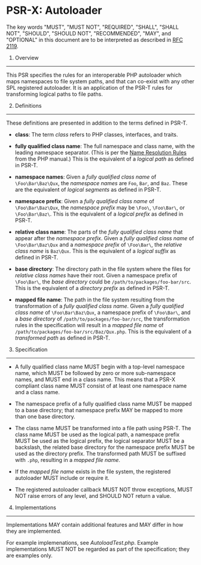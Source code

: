 PSR-X: Autoloader
=================

The key words "MUST", "MUST NOT", "REQUIRED", "SHALL", "SHALL NOT", "SHOULD",
"SHOULD NOT", "RECOMMENDED", "MAY", and "OPTIONAL" in this document are to be
interpreted as described in [RFC 2119](http://tools.ietf.org/html/rfc2119).


1. Overview
-----------

This PSR specifies the rules for an interoperable PHP autoloader which maps
namespaces to file system paths, and that can co-exist with any other SPL
registered autoloader. It is an application of the PSR-T rules for
transforming logical paths to file paths.


2. Definitions
--------------

These definitions are presented in addition to the terms defined in PSR-T.

- **class**: The term _class_ refers to PHP classes, interfaces, and traits.

- **fully qualified class name**: The full namespace and class name, with the
  leading namespace separator. (This is per the
  [Name Resolution Rules](http://php.net/manual/en/language.namespaces.rules.php)
  from the PHP manual.) This is the equivalent of a _logical path_ as defined
  in PSR-T.

- **namespace names**: Given a _fully qualified class name_ of
  `\Foo\Bar\Baz\Qux`, the _namespace names_ are `Foo`, `Bar`, and `Baz`.
  These are the equivalent of _logical segments_ as defined in PSR-T.
  
- **namespace prefix**: Given a _fully qualified class name_ of
  `\Foo\Bar\Baz\Qux`, the _namespace prefix_ may be `\Foo\`, `\Foo\Bar\`, or
  `\Foo\Bar\Baz\`. This is the equivalent of a _logical prefix_ as defined in 
  PSR-T.

- **relative class name**: The parts of the _fully qualified class name_ that
  appear after the _namespace prefix_. Given a _fully qualified class name_ of
  `\Foo\Bar\Baz\Qux` and a _namespace prefix_ of `\Foo\Bar\`, the _relative
  class name_ is `Baz\Qux`. This is the equivalent of a _logical suffix_ as
  defined in PSR-T.

- **base directory**: The directory path in the file system where the files for
  _relative class names_ have their root. Given a namespace prefix of 
  `\Foo\Bar\`, the _base directory_ could be `/path/to/packages/foo-bar/src`.
  This is the equivalent of a _directory prefix_ as defined in PSR-T.

- **mapped file name**: The path in the file system resulting from the
  transformation of a _fully qualified class name_. Given a _fully qualified
  class name_ of `\Foo\Bar\Baz\Qux`, a namespace prefix of `\Foo\Bar\`, and a
  _base directory_ of `/path/to/packages/foo-bar/src`, the transformation
  rules in the specification will result in a _mapped file name_ of
  `/path/to/packages/foo-bar/src/Baz/Qux.php`. This is the equivalent of a
  _transformed path_ as defined in PSR-T.


3. Specification
----------------

- A fully qualified class name MUST begin with a top-level namespace name,
  which MUST be followed by zero or more sub-namespace names, and MUST end in
  a class name.  This means that a PSR-X compliant class name MUST consist of
  at least one namespace name and a class name.

- The namespace prefix of a fully qualified class name MUST be mapped to a
  base directory; that namespace prefix MAY be mapped to more than one base
  directory.

- The class name MUST be transformed into a file path using PSR-T. The class
  name MUST be used as the logical path, a namespace prefix MUST be used as
  the logical prefix, the logical separator MUST be a backslash, the related
  base directory for the namespace prefix MUST be used as the directory
  prefix. The transformed path MUST be suffixed with `.php`, resulting in a
  _mapped file name_.

- If the _mapped file name_ exists in the file system, the registered
  autoloader MUST include or require it.

- The registered autoloader callback MUST NOT throw exceptions, MUST NOT
  raise errors of any level, and SHOULD NOT return a value.


4. Implementations
------------------

Implementations MAY contain additional features and MAY differ in how they are
implemented.

For example implemenations, see _AutoloadTest.php_. Example implementations
MUST NOT be regarded as part of the specification; they are examples only.
